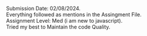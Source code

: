 Submission Date: 02/08/2024. <br/>
Everything followed as mentions in the Assingment File. <br/>
Assignment Level: Med (i am new to javascript). <br/>
Tried my best to Maintain the code Quality. <br/>
